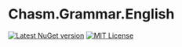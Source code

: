 # Chasm.Grammar.English

[![Latest NuGet version](https://img.shields.io/nuget/v/Chasm.Grammar.English)](https://www.nuget.org/packages/Chasm.Grammar.English/)
[![MIT License](https://img.shields.io/github/license/Chasmical/Chasm.Grammar)](../LICENSE)


